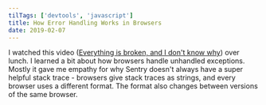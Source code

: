 ```yaml
---
tilTags: ['devtools', 'javascript']
title: How Error Handling Works in Browsers
date: 2019-02-07
---
```


I watched this video ([Everything is broken, and I don't know why](https://www.youtube.com/watch?v=e4eE5VeO1_o)) over lunch. I learned a bit about how browsers handle unhandled exceptions. Mostly it gave me empathy for why Sentry doesn't always have a super helpful stack trace - browsers give stack traces as strings, and every browser uses a different format. The format also changes between versions of the same browser.